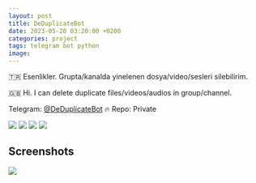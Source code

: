 ```yaml
---
layout: post
title: DeDuplicateBot
date: 2023-05-20 03:20:00 +0200
categories: project
tags: telegram bot python
image: 
---
```


🇹🇷 Esenlikler. Grupta/kanalda yinelenen dosya/video/sesleri silebilirim.

🇬🇧 Hi. I can delete duplicate files/videos/audios in group/channel.

Telegram: [@DeDuplicateBot](https://t.me/DeDuplicateBot) 🔥 Repo: Private

[![](https://img.shields.io/twitter/follow/huzunluartemis?&label=twitter&color=blue&style=flat&logo=twitter)](https://twitter.com/HuzunluArtemis)
[![](https://img.shields.io/badge/telegram-up-blue?style=for-the-badge&logo=telegram&logoColor=blue&style=flat)](https://t.me/HuzunluArtemis)
[![](https://img.shields.io/endpoint?style=flat&url=https%3A%2F%2Frunkit.io%2Fdamiankrawczyk%2Ftelegram-badge%2Fbranches%2Fmaster%3Furl%3Dhttps%3A%2F%2Ft.me/HuzunluArtemis)](https://t.me/HuzunluArtemis)
[![](https://img.shields.io/badge/artemis.pages-.dev-blue?style=flat&logo=devdotto&style=flat)](https://artemis.pages.dev/)

## Screenshots

![](https://i.ibb.co/XVMfdT5/35b3a817-ec84-4020-8855-8fc1b1f027cf.png)